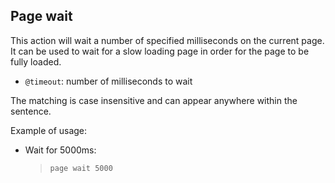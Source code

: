 ## Page wait

This action will wait a number of specified milliseconds on the current page. It can be used to wait for a slow loading page in order for the page to be fully loaded.

- `@timeout`: number of milliseconds to wait

The matching is case insensitive and can appear anywhere within the sentence.

Example of usage:

- Wait for 5000ms:

    > `page wait 5000`
